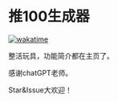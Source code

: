 # 推100生成器

[![wakatime](https://wakatime.com/badge/user/20e03dc6-1757-429d-857c-a282a6e72c13/project/018bd08e-580d-4e25-a528-fa4d6292c2db.svg)](https://wakatime.com/badge/user/20e03dc6-1757-429d-857c-a282a6e72c13/project/018bd08e-580d-4e25-a528-fa4d6292c2db)

整活玩具，功能简介都在主页了。

感谢chatGPT老师。

Star&Issue大欢迎！
